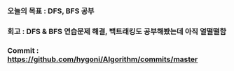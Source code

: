 ### 오늘의 목표 : DFS, BFS 공부
### 회고 : DFS & BFS 연습문제 해결, 백트래킹도 공부해봤는데 아직 얼떨떨함
### Commit : https://github.com/hygoni/Algorithm/commits/master
